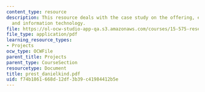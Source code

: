 ```yaml
---
content_type: resource
description: This resource deals with the case study on the offering, e-business,
  and information technology.
file: https://ol-ocw-studio-app-qa.s3.amazonaws.com/courses/15-575-research-seminar-in-it-and-organizations-economic-perspectives-spring-2004/f74b1861668d12df3b39c41984412b5e_prest_danielkind.pdf
file_type: application/pdf
learning_resource_types:
- Projects
ocw_type: OCWFile
parent_title: Projects
parent_type: CourseSection
resourcetype: Document
title: prest_danielkind.pdf
uid: f74b1861-668d-12df-3b39-c41984412b5e
---
```

